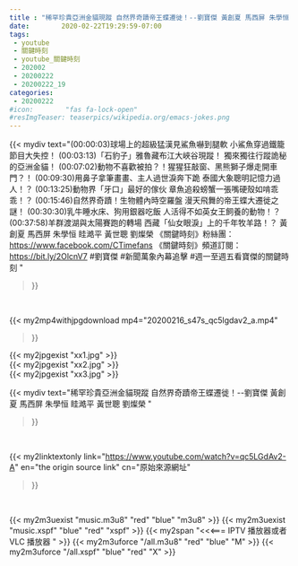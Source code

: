 ```yaml
---
title : "稀罕珍貴亞洲金貓現蹤 自然界奇蹟帝王蝶遷徙！--劉寶傑 黃創夏 馬西屏 朱學恒 眭澔平 黃世聰 劉燦榮 "
date:        2020-02-22T19:29:59-07:00
tags:
 - youtube
 - 關鍵時刻
 - youtube_關鍵時刻
 - 202002
 - 20200222
 - 20200222_19
categories:
 - 20200222
#icon:        "fas fa-lock-open"
#resImgTeaser: teaserpics/wikipedia.org/emacs-jokes.png
---
```


{{< mydiv text="(00:00:03)球場上的超級猛漢見鯊魚嚇到腿軟 小鯊魚穿過鐵籠節目大失控！ (00:03:13)「石豹子」雅魯藏布江大峽谷現蹤！ 獨來獨往行蹤詭秘的亞洲金貓！ (00:07:02)動物不喜歡被拍？！猩猩狂敲窗、黑熊獅子爆走開車門？！ (00:09:30)用鼻子拿筆畫畫、主人過世淚奔下跪 泰國大象聰明記憶力過人！？ (00:13:25)動物界「牙口」最好的傢伙 章魚追殺螃蟹一張嘴硬殼如啃乖乖！？ (00:15:46)自然界奇蹟！生物體內時空羅盤 漫天飛舞的帝王蝶大遷徙之謎！ (00:30:30)乳牛睡水床、狗用銀器吃飯 人活得不如英女王飼養的動物！？ (00:37:58)羊群渡湖與太陽賽跑的轉場 西藏「仙女眼淚」上的千年牧羊路！？  黃創夏 馬西屏 朱學恒 眭澔平 黃世聰 劉燦榮     《關鍵時刻》粉絲團：https://www.facebook.com/CTimefans 《關鍵時刻》頻道訂閱：https://bit.ly/2OlcnV7  #劉寶傑 #新聞萬象內幕追擊 #週一至週五看寶傑的關鍵時刻 "
>}}
<br>


{{< my2mp4withjpgdownload mp4="20200216_s47s_qc5lgdav2_a.mp4"
>}}

{{< my2jpgexist "xx1.jpg" >}}<br>
{{< my2jpgexist "xx2.jpg" >}}<br>
{{< my2jpgexist "xx3.jpg" >}}<br>



{{< mydiv text="稀罕珍貴亞洲金貓現蹤 自然界奇蹟帝王蝶遷徙！--劉寶傑 黃創夏 馬西屏 朱學恒 眭澔平 黃世聰 劉燦榮 "
>}}
<br>

{{< my2linktextonly link="https://www.youtube.com/watch?v=qc5LGdAv2-A"
en="the origin source link" cn="原始來源網址"
>}}


<br>

{{< my2m3uexist "music.m3u8" "red"  "blue" "m3u8" >}} {{< my2m3uexist "music.xspf" "blue" "red"  "xspf" >}} {{< my2span "<<<=== IPTV 播放器或者 VLC 播放器 " >}} {{< my2m3uforce "/all.m3u8" "red"  "blue" "M" >}} {{< my2m3uforce "/all.xspf" "blue" "red"  "X" >}} 
